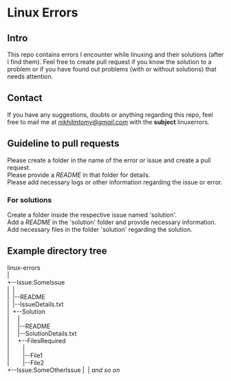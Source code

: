# Linux Errors
## Intro
This repo contains errors I encounter while linuxing and their solutions (after
I find them).
Feel free to create pull request if you know the solution to a problem or if
you have found out problems (with or without solutions) that needs attention.
## Contact
If you have any suggestions, doubts or anything regarding this repo, feel free
to mail me at *nikhilmtomy@gmail.com* with the **subject** linuxerrors.
## Guideline to pull requests
Please create a folder in the name of the error or issue and create a pull
request.  
Please provide a *README* in that folder for details.  
Please add necessary logs or other information regarding the issue or error.  
### For solutions
Create a folder inside the respective issue named 'solution'.  
Add a *README* in the 'solution' folder and provide necessary information.  
Add necessary files in the folder 'solution' regarding the solution.  
## Example directory tree
linux-errors  
|  
+--Issue:SomeIssue  
|&nbsp;&nbsp;|  
|&nbsp;&nbsp;|--README  
|&nbsp;&nbsp;|--IssueDetails.txt  
|&nbsp;&nbsp;+--Solution  
|&nbsp;&nbsp;&nbsp;&nbsp;&nbsp;|  
|&nbsp;&nbsp;&nbsp;&nbsp;&nbsp;|--README  
|&nbsp;&nbsp;&nbsp;&nbsp;&nbsp;|--SolutionDetails.txt  
|&nbsp;&nbsp;&nbsp;&nbsp;&nbsp;+--FilesRequired  
|&nbsp;&nbsp;&nbsp;&nbsp;&nbsp;&nbsp;&nbsp;&nbsp;|  
|&nbsp;&nbsp;&nbsp;&nbsp;&nbsp;&nbsp;&nbsp;&nbsp;|--File1  
|&nbsp;&nbsp;&nbsp;&nbsp;&nbsp;&nbsp;&nbsp;&nbsp;|--File2  
+--Issue:SomeOtherIssue
|&nbsp;&nbsp;|
*and so on*
